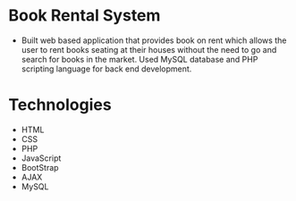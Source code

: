 # Book Rental System
- Built web based application that provides book on rent which allows the user to rent books seating at their houses without the need to go and search for books in the market. Used MySQL database and PHP scripting language for back end development.

# Technologies
- HTML
- CSS
- PHP
- JavaScript
- BootStrap
- AJAX
- MySQL
